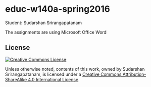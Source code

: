 # educ-w140a-spring2016

Student: Sudarshan Srirangapatanam

The assignments are using Microsoft Office Word

## License
<a rel="license" href="http://creativecommons.org/licenses/by-sa/4.0/"><img alt="Creative Commons License" style="border-width:0" src="https://i.creativecommons.org/l/by-sa/4.0/88x31.png" /></a>

Unless otherwise noted, contents of this work, owned by Sudarshan Srirangapatanam, is licensed under a <a rel="license" href="http://creativecommons.org/licenses/by-sa/4.0/">Creative Commons Attribution-ShareAlike 4.0 International License</a>.
